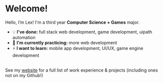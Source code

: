 
<!--
**ls-yu/ls-yu** is a ✨ _special_ ✨ repository because its `README.md` (this file) appears on your GitHub profile.

Here are some ideas to get you started:

- 🔭 I’m currently working on ...
- 🌱 I’m currently learning ...
- 👯 I’m looking to collaborate on ...
- 🤔 I’m looking for help with ...
- 💬 Ask me about ...
- 📫 How to reach me: ...
- 😄 Pronouns: ...
- ⚡ Fun fact: ...
-->
<h1>Welcome!</h1>

Hello, I’m Lex! I'm a third year <b>Computer Science + Games</b> major.

* 💡  <b>I've done:</b> full stack web development, game development, uipath automation
* 🌱 <b>I'm currently practicing:</b> more web development
* ⚡ <b>I want to learn:</b> mobile app development, UI/UX, game engine development

<br>
See my <a href="https://ls-yu.github.io">website</a> for a full list of work experience & projects (including ones not on my Github!)
